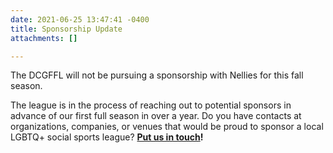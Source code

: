 ```yaml
---
date: 2021-06-25 13:47:41 -0400
title: Sponsorship Update
attachments: []

---
```

The DCGFFL will not be pursuing a sponsorship with Nellies for this fall season.   
  
The league is in the process of reaching out to potential sponsors in advance of our first full season in over a year. Do you have contacts at organizations, companies, or venues that would be proud to sponsor a local LGBTQ+ social sports league? [**Put us in touch**](mailto:dcgayflagfootball@gmail.com?subject=Potential%20Sponsor&body=Hello!%20%20I%20have%20a%20contact%20at%20an%20organization%20that%20could%20potentially%20be%20interested%20in%20sponsoring%20the%20DCGFFL.%0A%0AMy%20name%3A%20%0AThe%20organization%3A%20%0AMy%20contact%20at%20the%20organization%3A%0A%0ADetails%3A%20)**!**